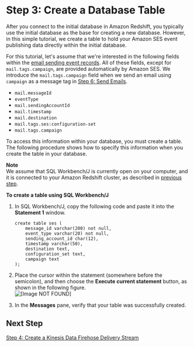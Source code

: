 # Step 3: Create a Database Table<a name="event-publishing-redshift-table"></a>

After you connect to the initial database in Amazon Redshift, you typically use the initial database as the base for creating a new database\. However, in this simple tutorial, we create a table to hold your Amazon SES event publishing data directly within the initial database\.

For this tutorial, let's assume that we're interested in the following fields within the [email sending event records](event-publishing-retrieving-firehose-contents.md)\. All of these fields, except for `mail.tags.campaign`, are provided automatically by Amazon SES\. We introduce the `mail.tags.campaign` field when we send an email using `campaign` as a message tag in [Step 6: Send Emails](event-publishing-redshift-send-email.md)\.
+ `mail.messageId`
+ `eventType`
+ `mail.sendingAccountId`
+ `mail.timestamp`
+ `mail.destination`
+ `mail.tags.ses:configuration-set`
+ `mail.tags.campaign`

To access this information within your database, you must create a table\. The following procedure shows how to specify this information when you create the table in your database\.

**Note**  
We assume that SQL Workbench/J is currently open on your computer, and it is connected to your Amazon Redshift cluster, as described in [previous step](event-publishing-redshift-cluster-connect.md)\.

**To create a table using SQL Workbench/J**

1. In SQL Workbench/J, copy the following code and paste it into the **Statement 1** window\.

   ```
   create table ses (
       message_id varchar(200) not null,
       event_type varchar(20) not null,
       sending_account_id char(12),
       timestamp varchar(50),
       destination text,
       configuration_set text,
       campaign text
   );
   ```

1. Place the cursor within the statement \(somewhere before the semicolon\), and then choose the **Execute current statement** button, as shown in the following figure\.  
![\[Image NOT FOUND\]](http://docs.aws.amazon.com/ses/latest/dg/images/event_publishing_tutorial_redshift_create_table.png)

1. In the **Messages** pane, verify that your table was successfully created\.

## Next Step<a name="event-publishing-redshift-table-next-step"></a>

[Step 4: Create a Kinesis Data Firehose Delivery Stream](event-publishing-redshift-firehose-stream.md)